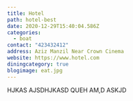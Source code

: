 ```yaml
---
title: Hotel
path: hotel-best
date: 2020-12-29T15:40:04.586Z
categories:
  - boat
contact: "423432412"
address: Aziz Manzil Near Crown Cinema
website: https://www.hotel.com
diningcategory: true
blogimage: eat.jpg
---
```

HJKAS AJSDHJKASD QUEH AM,D ASKJD